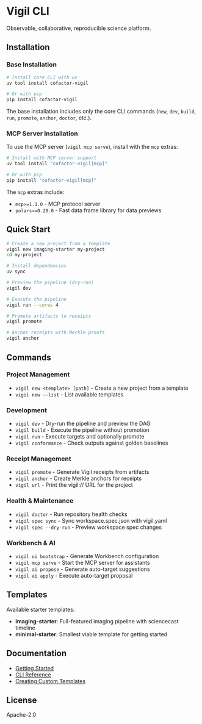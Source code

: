 # Vigil CLI

Observable, collaborative, reproducible science platform.

## Installation

### Base Installation

```bash
# Install core CLI with uv
uv tool install cofactor-vigil

# Or with pip
pip install cofactor-vigil
```

The base installation includes only the core CLI commands (`new`, `dev`, `build`, `run`, `promote`, `anchor`, `doctor`, etc.).

### MCP Server Installation

To use the MCP server (`vigil mcp serve`), install with the `mcp` extras:

```bash
# Install with MCP server support
uv tool install "cofactor-vigil[mcp]"

# Or with pip
pip install "cofactor-vigil[mcp]"
```

The `mcp` extras include:
- `mcp>=1.1.0` - MCP protocol server
- `polars>=0.20.0` - Fast data frame library for data previews

## Quick Start

```bash
# Create a new project from a template
vigil new imaging-starter my-project
cd my-project

# Install dependencies
uv sync

# Preview the pipeline (dry-run)
vigil dev

# Execute the pipeline
vigil run --cores 4

# Promote artifacts to receipts
vigil promote

# Anchor receipts with Merkle proofs
vigil anchor
```

## Commands

### Project Management

- `vigil new <template> [path]` - Create a new project from a template
- `vigil new --list` - List available templates

### Development

- `vigil dev` - Dry-run the pipeline and preview the DAG
- `vigil build` - Execute the pipeline without promotion
- `vigil run` - Execute targets and optionally promote
- `vigil conformance` - Check outputs against golden baselines

### Receipt Management

- `vigil promote` - Generate Vigil receipts from artifacts
- `vigil anchor` - Create Merkle anchors for receipts
- `vigil url` - Print the vigil:// URL for the project

### Health & Maintenance

- `vigil doctor` - Run repository health checks
- `vigil spec sync` - Sync workspace.spec.json with vigil.yaml
- `vigil spec --dry-run` - Preview workspace spec changes

### Workbench & AI

- `vigil ui bootstrap` - Generate Workbench configuration
- `vigil mcp serve` - Start the MCP server for assistants
- `vigil ai propose` - Generate auto-target suggestions
- `vigil ai apply` - Execute auto-target proposal

## Templates

Available starter templates:

- **imaging-starter**: Full-featured imaging pipeline with sciencecast timeline
- **minimal-starter**: Smallest viable template for getting started

## Documentation

- [Getting Started](../../docs/getting-started.md)
- [CLI Reference](../../docs/cli-reference.md)
- [Creating Custom Templates](../../docs/creating-starters.md)

## License

Apache-2.0
